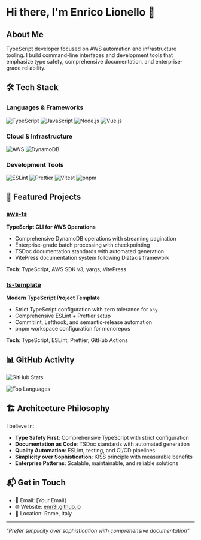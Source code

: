 # Hi there, I'm Enrico Lionello 👋

## About Me

TypeScript developer focused on AWS automation and infrastructure tooling. I build command-line interfaces and
development tools that emphasize type safety, comprehensive documentation, and enterprise-grade reliability.

## 🛠️ Tech Stack

### Languages & Frameworks

![TypeScript](https://img.shields.io/badge/TypeScript-007ACC?style=for-the-badge&logo=typescript&logoColor=white)
![JavaScript](https://img.shields.io/badge/JavaScript-F7DF1E?style=for-the-badge&logo=javascript&logoColor=black)
![Node.js](https://img.shields.io/badge/Node.js-43853D?style=for-the-badge&logo=node.js&logoColor=white)
![Vue.js](https://img.shields.io/badge/Vue.js-35495E?style=for-the-badge&logo=vue.js&logoColor=4FC08D)

### Cloud & Infrastructure

![AWS](https://img.shields.io/badge/AWS-232F3E?style=for-the-badge&logo=amazon-aws&logoColor=white)
![DynamoDB](https://img.shields.io/badge/DynamoDB-4053D6?style=for-the-badge&logo=amazon-dynamodb&logoColor=white)

### Development Tools

![ESLint](https://img.shields.io/badge/ESLint-4B32C3?style=for-the-badge&logo=eslint&logoColor=white)
![Prettier](https://img.shields.io/badge/Prettier-F7B93E?style=for-the-badge&logo=prettier&logoColor=white)
![Vitest](https://img.shields.io/badge/Vitest-6E9F18?style=for-the-badge&logo=vitest&logoColor=white)
![pnpm](https://img.shields.io/badge/pnpm-F69220?style=for-the-badge&logo=pnpm&logoColor=white)

## 🚀 Featured Projects

### [aws-ts](https://github.com/enri3l/aws-ts)

**TypeScript CLI for AWS Operations**

- Comprehensive DynamoDB operations with streaming pagination
- Enterprise-grade batch processing with checkpointing
- TSDoc documentation standards with automated generation
- VitePress documentation system following Diataxis framework

**Tech**: TypeScript, AWS SDK v3, yargs, VitePress

### [ts-template](https://github.com/enri3l/ts-template)

**Modern TypeScript Project Template**

- Strict TypeScript configuration with zero tolerance for `any`
- Comprehensive ESLint + Prettier setup
- Commitlint, Lefthook, and semantic-release automation
- pnpm workspace configuration for monorepos

**Tech**: TypeScript, ESLint, Prettier, GitHub Actions

## 📊 GitHub Activity

![GitHub Stats](https://github-readme-stats.vercel.app/api?username=enri3l&show_icons=true&theme=dark&hide_border=true&bg_color=0d1117)

![Top Languages](https://github-readme-stats.vercel.app/api/top-langs/?username=enri3l&layout=compact&theme=dark&hide_border=true&bg_color=0d1117)

## 🏗️ Architecture Philosophy

I believe in:

- **Type Safety First**: Comprehensive TypeScript with strict configuration
- **Documentation as Code**: TSDoc standards with automated generation
- **Quality Automation**: ESLint, testing, and CI/CD pipelines
- **Simplicity over Sophistication**: KISS principle with measurable benefits
- **Enterprise Patterns**: Scalable, maintainable, and reliable solutions

## 📬 Get in Touch

- 📧 Email: [Your Email]
- 🌐 Website: [enri3l.github.io](https://enri3l.github.io)
- 📍 Location: Rome, Italy

---

*"Prefer simplicity over sophistication with comprehensive documentation"*